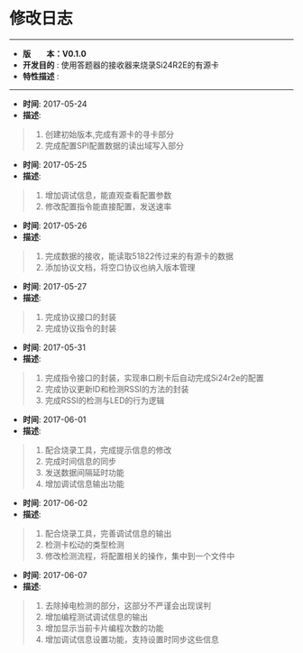 # 修改日志
*******************************************************************************
* **版　　本：V0.1.0**
* **开发目的** : 使用答题器的接收器来烧录Si24R2E的有源卡
* **特性描述** : 
*******************************************************************************
* **时间**: 2017-05-24
* **描述**:
> 1. 创建初始版本,完成有源卡的寻卡部分
> 2. 完成配置SPI配置数据的读出域写入部分

* **时间**: 2017-05-25
* **描述**:
> 1. 增加调试信息，能直观查看配置参数
> 2. 修改配置指令能直接配置，发送速率

* **时间**: 2017-05-26
* **描述**:
> 1. 完成数据的接收，能读取51822传过来的有源卡的数据
> 2. 添加协议文档，将空口协议也纳入版本管理

* **时间**: 2017-05-27
* **描述**:
> 1. 完成协议接口的封装
> 2. 完成协议指令的封装

* **时间**: 2017-05-31
* **描述**:
> 1. 完成指令接口的封装，实现串口刷卡后自动完成Si24r2e的配置
> 2. 完成协议更新ID和检测RSSI的方法的封装
> 3. 完成RSSI的检测与LED的行为逻辑

* **时间**: 2017-06-01
* **描述**:
> 1. 配合烧录工具，完成提示信息的修改
> 2. 完成时间信息的同步
> 3. 发送数据间隔延时功能
> 4. 增加调试信息输出功能

* **时间**: 2017-06-02
* **描述**:
> 1. 配合烧录工具，完善调试信息的输出
> 2. 检测卡松动的类型检测
> 3. 修改检测流程，将配置相关的操作，集中到一个文件中

* **时间**: 2017-06-07
* **描述**:
> 1. 去除掉电检测的部分，这部分不严谨会出现误判
> 2. 增加编程测试调试信息的输出
> 3. 增加显示当前卡片编程次数的功能
> 4. 增加调试信息设置功能，支持设置时同步这些信息
